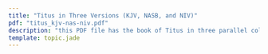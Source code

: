```yaml
---
title: "Titus in Three Versions (KJV, NASB, and NIV)"
pdf: "titus_kjv-nas-niv.pdf"
description: "this PDF file has the book of Titus in three parallel columns; this allows for comparing these three versions while you are studying."
template: topic.jade
---
```

